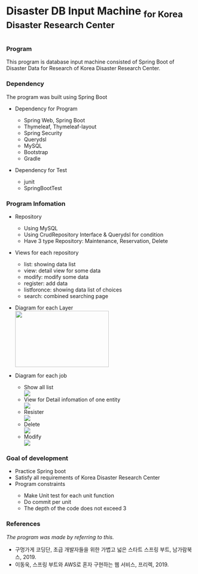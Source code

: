 <h1> Disaster DB Input Machine <sub>for Korea Disaster Research Center</sub><h1>

<h3> Program </h3>

<p> 
    This program is database input machine consisted of Spring Boot of Disaster Data for Research of Korea Disaster Research Center. 
</p>

<h3> Dependency </h3>

<p> The program was built using Spring Boot </p>
<ul>
    <p>
        <li> Dependency for Program </li>
        <ul>
            <li> Spring Web, Spring Boot </li>
            <li> Thymeleaf, Thymeleaf-layout </li>
            <li> Spring Security </li>
            <li> Querydsl </li>
            <li> MySQL </li>
            <li> Bootstrap </li>
            <li> Gradle </li>
        </ul>
    </p>
    <p>
        <li> Dependency for Test </li>
        <ul>
           <li> junit </li>
           <li> SpringBootTest </li>
        </ul>
    </p>
</ul>
  
<h3> Program Infomation </h3>

<ul> 
    <p>
        <li> Repository </li>
        <ul>
            <li> Using MySQL </li>
            <li> Using CrudRepository Interface & Querydsl for condition </li>
            <li> Have 3 type Repository: Maintenance, Reservation, Delete </li>
        </ul>
    </p>
    <p>
        <li> Views for each repository </li>
        <ul>
            <li> list: showing data list </li>
            <li> view: detail view for some data </li>
            <li> modify: modify some data </li>
            <li> register: add data </li>
            <li> listforonce: showing data list of choices </li>
            <li> search: combined searching page </li>            
        </ul>
    </p>
    <p>
        <li> Diagram for each Layer </li>
        <div>
            <img width="250" height="150" src="https://user-images.githubusercontent.com/51231789/98075220-5343e280-1eaf-11eb-820a-608f89c7a41c.png" />
        </div>
    </p>
    <p>
        <li> Diagram for each job </li>
        <ul>
            <li> Show all list </li>
            <div>
                <img src="https://user-images.githubusercontent.com/51231789/97132558-ad93c380-178a-11eb-8392-99dd4dbea0e8.png" />
            </div>
            <li> View for Detail infomation of one entity </li>
            <div>
                <img src="https://user-images.githubusercontent.com/51231789/97132657-fc415d80-178a-11eb-8679-c342522a731c.png" />
            </div>
            <li> Resister </li>
            <div>
                <img src="https://user-images.githubusercontent.com/51231789/97132556-acfb2d00-178a-11eb-8488-ae63c93928d0.png" />
            </div>  
            <li> Delete </li>
            <div>
                <img src="https://user-images.githubusercontent.com/51231789/97132557-acfb2d00-178a-11eb-96f4-e0aa95b27d59.png" />
            </div>  
            <li> Modify </li>
            <div>
                <img src="https://user-images.githubusercontent.com/51231789/97132552-abca0000-178a-11eb-9ea0-f37a35eec25a.png" />
            </div> 
        </ul>
    </p>
</ul>

<h3> Goal of development </h3>
<ul>
    <li>Practice Spring boot</li>
    <li>Satisfy all requirements of Korea Disaster Research Center</li>
    <li>Program constraints</li>
        <ul>
        <li> Make Unit test for each unit function </li>
        <li> Do commit per unit </li>
        <li> The depth of the code does not exceed 3 </li>
        </ul>
</ul>

<h3> References </h3>
<p> <i> The program was made by referring to this. </i> </p>
<ul>
    <li> 구멍가게 코딩단, 초급 개발자들을 위한 가볍고 넓은 스타트 스프링 부트, 남가람북스, 2019. </li>
    <li> 이동욱, 스프링 부트와 AWS로 혼자 구현하는 웹 서비스, 프리렉, 2019. </li>
</ul>
